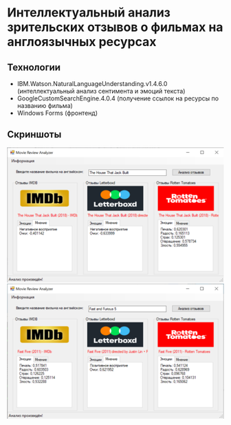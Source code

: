 # Интеллектуальный анализ зрительских отзывов о фильмах на англоязычных ресурсах

## Технологии
- IBM.Watson.NaturalLanguageUnderstanding.v1.4.6.0 (интеллектуальный анализ сентимента и эмоций текста)
- GoogleCustomSearchEngine.4.0.4 (получение ссылок на ресурсы по названию фильма)
- Windows Forms (фронтенд)

## Скриншоты
![Тест 1](screenshots/test_1.png)
![Тест 2](screenshots/test_2.png)
